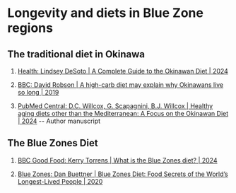 # Longevity and diets in Blue Zone regions


## The traditional diet in Okinawa

1. [Health: Lindsey DeSoto | A Complete Guide to the Okinawan Diet | 2024](https://www.health.com/okinawan-diet-8705406)

1. [BBC: David Robson | A high-carb diet may explain why Okinawans live so long | 2019](https://www.bbc.com/future/article/20190116-a-high-carb-diet-may-explain-why-okinawans-live-so-long)

1. [PubMed Central: D.C. Willcox, G. Scapagnini, B.J. Willcox | Healthy aging diets other than the Mediterranean: A Focus on the Okinawan Diet | 2024](https://pmc.ncbi.nlm.nih.gov/articles/PMC5403516/) -- Author manuscript


## The Blue Zones Diet

1. [BBC Good Food: Kerry Torrens | What is the Blue Zones diet? | 2024](https://www.bbcgoodfood.com/health/healthy-food-guides/what-is-the-blue-zones-diet)

1. [Blue Zones: Dan Buettner | Blue Zones Diet: Food Secrets of the World’s Longest-Lived People | 2020](https://www.bluezones.com/2020/07/blue-zones-diet-food-secrets-of-the-worlds-longest-lived-people/)

